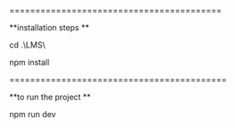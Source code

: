
=========================================

**installation steps **

cd .\LMS\ 

npm install 



==========================================

**to run the project **

npm run dev
